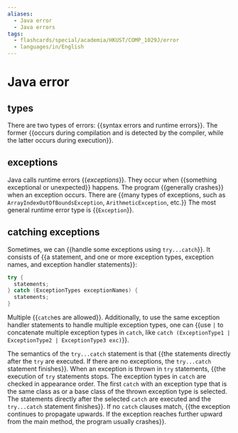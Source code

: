 ```yaml
---
aliases:
  - Java error
  - Java errors
tags:
  - flashcards/special/academia/HKUST/COMP_1029J/error
  - languages/in/English
---
```


# Java error

## types

There are two types of errors: {{syntax errors and runtime errors}}. The former {{occurs during compilation and is detected by the compiler, while the latter occurs during execution}}. <!--SR:!2024-02-04,4,270!2024-02-04,4,270-->

## exceptions

Java calls runtime errors {{_exceptions_}}. They occur when {{something exceptional or unexpected}} happens. The program {{generally crashes}} when an exception occurs. There are {{many types of exceptions, such as `ArrayIndexOutOfBoundsException`, `ArithmeticException`, etc.}} The most general runtime error type is {{`Exception`}}. <!--SR:!2024-02-04,4,270!2024-02-04,4,270!2024-02-04,4,270!2024-02-04,4,270!2024-02-04,4,270-->

## catching exceptions

Sometimes, we can {{handle some exceptions using `try...catch`}}. It consists of {{a statement, and one or more exception types, exception names, and exception handler statements}}: <!--SR:!2024-02-04,4,270!2024-02-04,4,270-->

```Java
try {
  statements;
} catch (ExceptionTypes exceptionNames) {
  statements;
}
```

Multiple {{`catch`es are allowed}}. Additionally, to use the same exception handler statements to handle multiple exception types, one can {{use `|` to concatenate multiple exception types in `catch`, like `catch (ExceptionType1 | ExceptionType2 | ExceptionType3 exc)`}}. <!--SR:!2024-02-04,4,270!2024-02-04,4,270-->

The semantics of the `try...catch` statement is that {{the statements directly after the `try` are executed. If there are no exceptions, the `try...catch` statement finishes}}. When an exception is thrown in `try` statements, {{the execution of `try` statements stops. The exception types in `catch` are checked in appearance order. The first `catch` with an exception type that is the same class as or a base class of the thrown exception type is selected. The statements directly after the selected `catch` are executed and the `try...catch` statement finishes}}. If no `catch` clauses match, {{the exception continues to propagate upwards. If the exception reaches further upward from the main method, the program usually crashes}}. <!--SR:!2024-02-04,4,270!2024-02-03,3,250!2024-02-04,4,270-->
